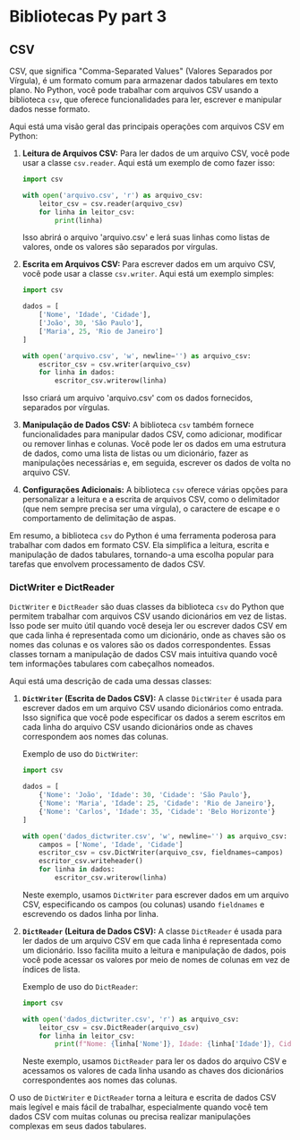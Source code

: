 # Bibliotecas Py part 3

## CSV

CSV, que significa "Comma-Separated Values" (Valores Separados por Vírgula), é um formato comum para armazenar dados tabulares em texto plano. No Python, você pode trabalhar com arquivos CSV usando a biblioteca `csv`, que oferece funcionalidades para ler, escrever e manipular dados nesse formato.

Aqui está uma visão geral das principais operações com arquivos CSV em Python:

1. **Leitura de Arquivos CSV:**
   Para ler dados de um arquivo CSV, você pode usar a classe `csv.reader`. Aqui está um exemplo de como fazer isso:

   ```python
   import csv

   with open('arquivo.csv', 'r') as arquivo_csv:
       leitor_csv = csv.reader(arquivo_csv)
       for linha in leitor_csv:
           print(linha)
   ```

   Isso abrirá o arquivo 'arquivo.csv' e lerá suas linhas como listas de valores, onde os valores são separados por vírgulas.

2. **Escrita em Arquivos CSV:**
   Para escrever dados em um arquivo CSV, você pode usar a classe `csv.writer`. Aqui está um exemplo simples:

   ```python
   import csv

   dados = [
       ['Nome', 'Idade', 'Cidade'],
       ['João', 30, 'São Paulo'],
       ['Maria', 25, 'Rio de Janeiro']
   ]

   with open('arquivo.csv', 'w', newline='') as arquivo_csv:
       escritor_csv = csv.writer(arquivo_csv)
       for linha in dados:
           escritor_csv.writerow(linha)
   ```

   Isso criará um arquivo 'arquivo.csv' com os dados fornecidos, separados por vírgulas.

3. **Manipulação de Dados CSV:**
   A biblioteca `csv` também fornece funcionalidades para manipular dados CSV, como adicionar, modificar ou remover linhas e colunas. Você pode ler os dados em uma estrutura de dados, como uma lista de listas ou um dicionário, fazer as manipulações necessárias e, em seguida, escrever os dados de volta no arquivo CSV.

4. **Configurações Adicionais:**
   A biblioteca `csv` oferece várias opções para personalizar a leitura e a escrita de arquivos CSV, como o delimitador (que nem sempre precisa ser uma vírgula), o caractere de escape e o comportamento de delimitação de aspas.

Em resumo, a biblioteca `csv` do Python é uma ferramenta poderosa para trabalhar com dados em formato CSV. Ela simplifica a leitura, escrita e manipulação de dados tabulares, tornando-a uma escolha popular para tarefas que envolvem processamento de dados CSV.

### DictWriter e DictReader

`DictWriter` e `DictReader` são duas classes da biblioteca `csv` do Python que permitem trabalhar com arquivos CSV usando dicionários em vez de listas. Isso pode ser muito útil quando você deseja ler ou escrever dados CSV em que cada linha é representada como um dicionário, onde as chaves são os nomes das colunas e os valores são os dados correspondentes. Essas classes tornam a manipulação de dados CSV mais intuitiva quando você tem informações tabulares com cabeçalhos nomeados.

Aqui está uma descrição de cada uma dessas classes:

1. **`DictWriter` (Escrita de Dados CSV):**
   A classe `DictWriter` é usada para escrever dados em um arquivo CSV usando dicionários como entrada. Isso significa que você pode especificar os dados a serem escritos em cada linha do arquivo CSV usando dicionários onde as chaves correspondem aos nomes das colunas.

   Exemplo de uso do `DictWriter`:

   ```python
   import csv

   dados = [
       {'Nome': 'João', 'Idade': 30, 'Cidade': 'São Paulo'},
       {'Nome': 'Maria', 'Idade': 25, 'Cidade': 'Rio de Janeiro'},
       {'Nome': 'Carlos', 'Idade': 35, 'Cidade': 'Belo Horizonte'}
   ]

   with open('dados_dictwriter.csv', 'w', newline='') as arquivo_csv:
       campos = ['Nome', 'Idade', 'Cidade']
       escritor_csv = csv.DictWriter(arquivo_csv, fieldnames=campos)
       escritor_csv.writeheader()
       for linha in dados:
           escritor_csv.writerow(linha)
   ```

   Neste exemplo, usamos `DictWriter` para escrever dados em um arquivo CSV, especificando os campos (ou colunas) usando `fieldnames` e escrevendo os dados linha por linha.

2. **`DictReader` (Leitura de Dados CSV):**
   A classe `DictReader` é usada para ler dados de um arquivo CSV em que cada linha é representada como um dicionário. Isso facilita muito a leitura e manipulação de dados, pois você pode acessar os valores por meio de nomes de colunas em vez de índices de lista.

   Exemplo de uso do `DictReader`:

   ```python
   import csv

   with open('dados_dictwriter.csv', 'r') as arquivo_csv:
       leitor_csv = csv.DictReader(arquivo_csv)
       for linha in leitor_csv:
           print(f"Nome: {linha['Nome']}, Idade: {linha['Idade']}, Cidade: {linha['Cidade']}")
   ```

   Neste exemplo, usamos `DictReader` para ler os dados do arquivo CSV e acessamos os valores de cada linha usando as chaves dos dicionários correspondentes aos nomes das colunas.

O uso de `DictWriter` e `DictReader` torna a leitura e escrita de dados CSV mais legível e mais fácil de trabalhar, especialmente quando você tem dados CSV com muitas colunas ou precisa realizar manipulações complexas em seus dados tabulares.
